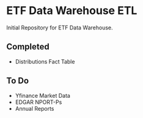 # ETF Data Warehouse ETL
Initial Repository for ETF Data Warehouse.

## Completed
- Distributions Fact Table

## To Do
- Yfinance Market Data
- EDGAR NPORT-Ps
- Annual Reports
